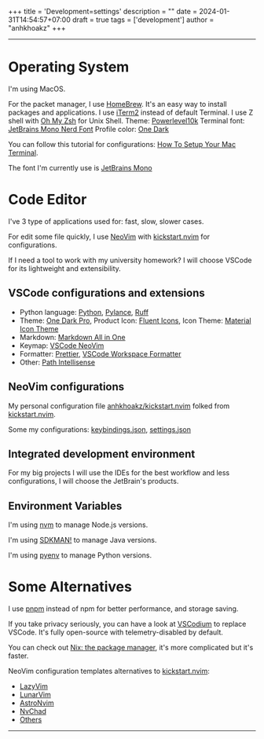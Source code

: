 +++
title = 'Development=settings'
description = ""
date = 2024-01-31T14:54:57+07:00
draft = true
tags = ['development']
author = "anhkhoakz"
+++

---

# Operating System

I'm using MacOS.

For the packet manager, I use [HomeBrew](https://brew.sh/). It's an easy way to install packages and applications.
I use [iTerm2](https://iterm2.com/) instead of default Terminal.
I use Z shell with [Oh My Zsh](https://ohmyz.sh/) for Unix Shell.
Theme: [Powerlevel10k](https://github.com/romkatv/powerlevel10k)
Terminal font: [JetBrains Mono Nerd Font](https://github.com/ryanoasis/nerd-fonts/tree/master/patched-fonts/JetBrainsMono)
Profile color: [One Dark](https://github.com/one-dark/iterm-one-dark-theme)

You can follow this tutorial for configurations: [How To Setup Your Mac Terminal](https://www.josean.com/posts/terminal-setup).

The font I'm currently use is [JetBrains Mono](https://github.com/JetBrains/JetBrainsMono/)

# Code Editor

I've 3 type of applications used for: fast, slow, slower cases.

For edit some file quickly, I use [NeoVim](https://neovim.io/) with [kickstart.nvim](https://github.com/nvim-lua/kickstart.nvim) for configurations.

If I need a tool to work with my university homework? I will choose VSCode for its lightweight and extensibility.

## VSCode configurations and extensions

-   Python language: [Python](https://github.com/Microsoft/vscode-python), [Pylance](https://github.com/microsoft/pylance-release), [Ruff](https://github.com/astral-sh/ruff-vscode)
-   Theme: [One Dark Pro](https://github.com/Binaryify/OneDark-Pro), Product Icon: [Fluent Icons](https://github.com/miguelsolorio/vscode-fluent-icons), Icon Theme: [Material Icon Theme](https://github.com/PKief/vscode-material-icon-theme)
-   Markdown: [Markdown All in One](https://github.com/yzhang-gh/vscode-markdown)
-   Keymap: [VSCode NeoVim](https://github.com/vscode-neovim/vscode-neovim)
-   Formatter: [Prettier](https://github.com/prettier/prettier), [VSCode Workspace Formatter](https://github.com/franneck94/vscode-Workspace-formatter)
-   Other: [Path Intellisense](https://github.com/ChristianKohler/PathIntellisense)

## NeoVim configurations

My personal configuration file [anhkhoakz/kickstart.nvim](https://codeberg.org/anhkhoakz/kickstart.nvim) folked from [kickstart.nvim](https://github.com/nvim-lua/kickstart.nvim).

Some my configurations: [keybindings.json](https://codeberg.org/anhkhoakz/Laboratory-Preparations/src/branch/main/src/keybindings.json), [settings.json](https://codeberg.org/anhkhoakz/Laboratory-Preparations/src/branch/main/src/settings.json)

## Integrated development environment

For my big projects I will use the IDEs for the best workflow and less configurations, I will choose the JetBrain's products.

## Environment Variables

I'm using [nvm](https://github.com/nvm-sh/nvm) to manage Node.js versions.

I'm using [SDKMAN!](https://github.com/sdkman/sdkman-cli) to manage Java versions.

I'm using [pyenv](https://github.com/pyenv/pyenv) to manage Python versions.

# Some Alternatives

I use [pnpm](https://pnpm.io/) instead of npm for better performance, and storage saving.

If you take privacy seriously, you can have a look at [VSCodium](https://vscodium.com/) to replace VSCode. It's fully open-source with telemetry-disabled by default.

You can check out [Nix: the package manager](https://nixos.org/download#nix-install-macos), it's more complicated but it's faster.

NeoVim configuration templates alternatives to [kickstart.nvim](https://github.com/nvim-lua/kickstart.nvim):

-   [LazyVim](https://github.com/LazyVim/LazyVim)
-   [LunarVim](https://github.com/lunarvim/lunarvim)
-   [AstroNvim](https://github.com/AstroNvim/AstroNvim)
-   [NvChad](https://github.com/NvChad/NvChad)
-   [Others](https://lazyman.dev/posts/Configuration-Distributions/)

---
